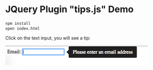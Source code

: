 JQuery Plugin "tips.js" Demo
========================================

```
npm install
open index.html
```

Click on the text input, you will see a tip:

![demo](./images/demo.jpg)